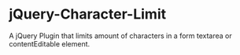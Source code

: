 jQuery-Character-Limit
======================

A jQuery Plugin that limits amount of characters in a form textarea or contentEditable element.